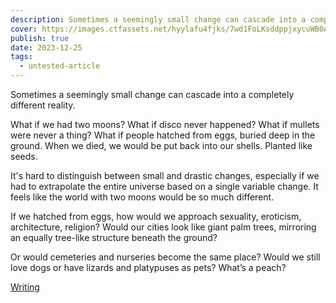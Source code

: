 ```yaml
---
description: Sometimes a seemingly small change can cascade into a completely different reality.
cover: https://images.ctfassets.net/hyylafu4fjks/7wd1FoLKsddppjxycuWB0A/1f7a8503e2036bd372b5b83b44be6264/226023183_2831673570419431_5892104880406410119_n_17925609661710057.jpg
publish: true
date: 2023-12-25
tags:
  - untested-article
---
```

Sometimes a seemingly small change can cascade into a completely different reality. 

What if we had two moons?
What if disco never happened?
What if mullets were never a thing?
What if people hatched from eggs, buried deep in the ground. When we died, we would be put back into our shells. Planted like seeds.

It's hard to distinguish between small and drastic changes, especially if we had to extrapolate the entire universe based on a single variable change. It feels like the world with two moons would be so much different.

If we hatched from eggs, how would we approach sexuality, eroticism, architecture, religion? Would our cities look like giant palm trees, mirroring an equally tree-like structure beneath the ground?

Or would cemeteries and nurseries become the same place? Would we still love dogs or have lizards and platypuses as pets? What’s a peach?


[Writing](<../Writing>)
